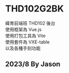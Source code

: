 # THD102G2BK

緯育前端班 THD102 後台 <br>
使用框架為 Vue.js <br>
使用打包工具為 Vite <br>
使用套件為 VXE-table <br>
以及各種手刻功能 <br>


## 2023/8 By Jason
